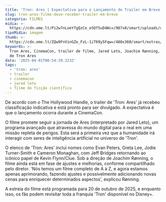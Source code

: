 ```yaml
---
title: 'Tron: Ares | Expectativa para o Lançamento do Trailer em Breve'
slug: tron-ares-filme-deve-receber-trailer-em-breve
categoria: FILMES
midia: >-
  https://cdn.ome.lt/Pi2w7nLoeYfgQzCe_e5Of5uD4Wc=/987x0/smart/uploads/conteudo/fotos/Design_sem_nome_-_2025-03-31T203114.641.png
tipoMidia: imagem
thumb: >-
  https://cdn.ome.lt/ZQw9FnVinGZe_FzL-1iT69y5Fqw=/480x360/smart/extras/conteudos/Design_sem_nome_-_2025-03-31T203114.641.png
keywords: >-
  Tron Ares, CinemaCon, trailer de filme, Jared Leto, Joachim Rønning, estreia
  de Tron Ares
data: '2025-04-01T00:54:39.323Z'
tags:
  - 'tron: ares'
  - trailer
  - cinemacon
  - jared leto
  - filme de ficção científica
---
```


De acordo com o The Hollywood Handle, o trailer de 'Tron: Ares' já recebeu classificação indicativa e está pronto para ser divulgado. A expectativa é que o lançamento ocorra durante a CinemaCon.

O filme promete seguir a jornada de Ares (interpretado por Jared Leto), um programa avançado que atravessa do mundo digital para o real em uma missão repleta de perigos. Esta será a primeira vez que a humanidade irá interagir com seres de inteligência artificial no universo de 'Tron'.

O elenco de 'Tron: Ares' inclui nomes como Evan Peters, Greta Lee, Jodie Turner-Smith e Cameron Monaghan, com Jeff Bridges retornando ao icônico papel de Kevin Flynn/Clue. Sob a direção de Joachim Rønning, o filme ainda está em fase de ajustes e melhorias, conforme compartilhado pelo diretor. 'Nós temos um filme completo de A à Z, e agora estamos apenas aprimorando, fazendo ajustes e possivelmente adicionando novas cenas para enriquecer determinados aspectos', explicou Rønning.

A estreia do filme está programada para 20 de outubro de 2025, e enquanto isso, os fãs podem revisitar toda a franquia 'Tron' disponível no Disney+.
